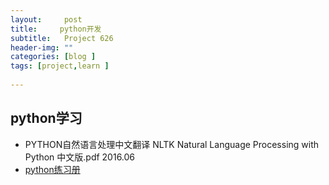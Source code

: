 ```yaml
---
layout:     post
title:     python开发
subtitle:   Project 626
header-img: ""
categories: [blog ]
tags: [project,learn ]
 
---
```


## python学习
- PYTHON自然语言处理中文翻译 NLTK Natural Language Processing with Python 中文版.pdf 2016.06
- [python练习册][1]

[1]:	https://github.com/Yixiaohan/show-me-the-code